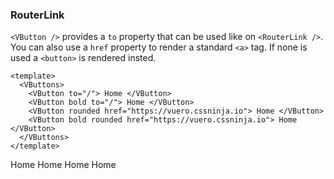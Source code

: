 ### RouterLink

`<VButton />` provides a `to` property that can be used like
on `<RouterLink />`. You can also use a `href` property to render
a standard `<a>` tag. If none is used a `<button>` is rendered insted.

<!--code-->

```vue
<template>
  <VButtons>
    <VButton to="/"> Home </VButton>
    <VButton bold to="/"> Home </VButton>
    <VButton rounded href="https://vuero.cssninja.io"> Home </VButton>
    <VButton bold rounded href="https://vuero.cssninja.io"> Home </VButton>
  </VButtons>
</template>
```

<!--/code-->

<!--example-->

<VButtons>
  <VButton to="/">
    Home
  </VButton>
  <VButton bold to="/">
    Home
  </VButton>
  <VButton rounded href="https://vuero.cssninja.io">
    Home
  </VButton>
  <VButton bold rounded href="https://vuero.cssninja.io">
    Home
  </VButton>
</VButtons>

<!--/example-->
